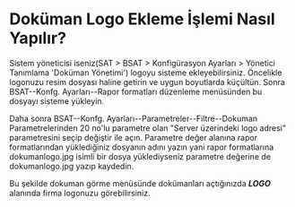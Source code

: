 # Doküman Logo Ekleme İşlemi Nasıl Yapılır?

Sistem yöneticisi iseniz(SAT > BSAT > Konfigürasyon Ayarları > Yönetici Tanımlama 'Doküman Yönetimi') logoyu sisteme ekleyebilirsiniz. 
Öncelikle logonuzu resim dosyası haline getirin ve uygun boyutlarda küçültün. 
Sonra BSAT--Konfg. Ayarları--Rapor formatları düzenleme menüsünden bu dosyayı sisteme yükleyin. 


Daha sonra BSAT--Konfg. Ayarları--Parametreler--Filtre--Dokuman Parametrelerinden 20 no'lu parametre olan "Server üzerindeki logo adresi" parametresini seçip değiştir ile açın. 
Parametre değer alanına rapor formatlarından yüklediğiniz dosyanın adını yazın yani rapor formatlarına dokumanlogo.jpg isimli bir dosya yüklediyseniz parametre değerine de dokumanlogo.jpg yazıp kaydedin. 

Bu şekilde dokuman görme menüsünde dokümanları açtığınızda ***LOGO*** alanında firma logonuzu görebilirsiniz.